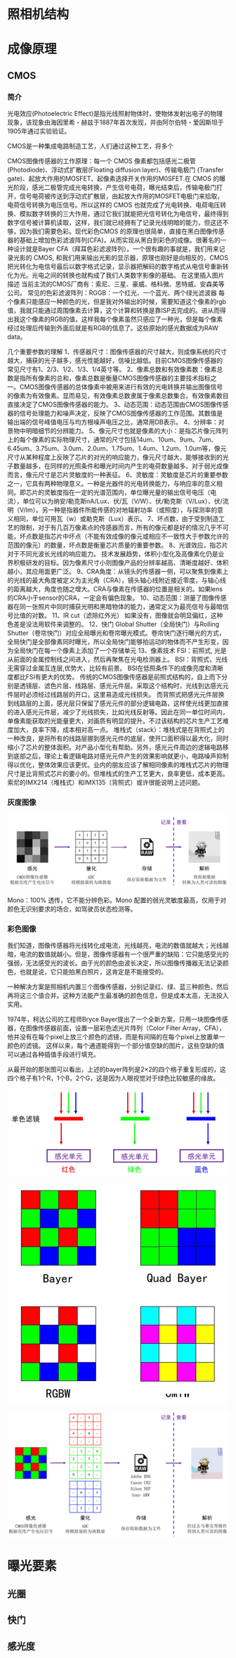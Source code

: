 # 照相机结构
<!-- TODO -->


# 成像原理
## CMOS
### 简介
光电效应(Photoelectric Effect)是指光线照射物体时，使物体发射出电子的物理现象，该现象由海因里希・赫兹于1887年首次发现，并由阿尔伯特・爱因斯坦于1905年通过实验验证。

CMOS是一种集成电路制造工艺，人们通过这种工艺，将多个



CMOS图像传感器的工作原理：每一个 CMOS 像素都包括感光二极管(Photodiode)、浮动式扩散层(Floating diffusion layer)、传输电极门 (Transfer gate)、起放大作用的MOSFET、起像素选择开关作用的M0SFET.在 CMOS 的曝光阶段，感光二极管完成光电转换，产生信号电荷，曝光结束后，传输电极门打开，信号电荷被传送到浮动式扩散层，由起放大作用的MOSFET电极门来拾取，电荷信号转换为电压信号。所以这样的 CMOS 也就完成了光电转换、电荷电压转换、模拟数字转换的三大作用，通过它我们就能把光信号转化为电信号，最终得到数字信号被计算机读取，这样，我们就已经拥有了记录光线明暗的能力，但这还不够，因为我们需要色彩。现代彩色CMOS 的原理也很简单，直接在黑白图像传感器的基础上增加色彩滤波阵列(CFA)，从而实现从黑白到彩色的成像。很著名的一种设计就是Bayer CFA（拜耳色彩滤波阵列）。一个很有趣的事就是，我们用来记录光影的 CMOS, 和我们用来输出光影的显示器，原理也刚好是向相反的，CMOS 把光转化为电信号最后以数字格式记录，显示器把解码的数字格式从电信号重新转化为光。光电之间的转换也就构成了我们人类数字影像的基础。
在这里插入图片描述
当前主流的CMOS厂商有：索尼、三星、豪威、格科微、思特威、安森美等公司。
常见的色彩滤波阵列：RGGB：一个红光、一个蓝光、两个绿光滤波器
每个像素只能感应一种颜色的光，但是我对外输出的时候，需要知道这个像素的rgb值，我就只能通过周围像素去计算，这个计算和转换是靠ISP去完成的。进从而得出我这个像素的RGB的值，这样我每个像素虽然只感应了一种光，但是每个像素经过处理后传输到外面后就是有RGB的信息了。这些原始的感光数据成为RAW data。


几个重要参数的理解
1、传感器尺寸：图像传感器的尺寸越大，则成像系统的尺寸越大，捕获的光子越多，感光性能越好，信噪比越低。目前CMOS图像传感器的常见尺寸有1、2/3、1/2、1/3、1/4英寸等。
2、像素总数和有效像素数：像素总数是指所有像素的总和，像素总数是衡量CMOS图像传感器的主要技术指标之一。CMOS图像传感器的总体像素中被用来进行有效的光电转换并输出图像信号的像素为有效像素。显而易见，有效像素总数隶属于像素总数集合。有效像素数目直接决定了CMOS图像传感器的能力。
3、动态范围：动态范围由CMOS图像传感器的信号处理能力和噪声决定，反映了CMOS图像传感器的工作范围。其数值是输出端的信号峰值电压与均方根噪声电压之比，通常用DB表示。
4、分辨率：对景物中明暗细节的分辨能力。
5、像元尺寸也就是像素的大小：是指芯片像元阵列上的每个像素的实际物理尺寸，通常的尺寸包括14um、10um、9um、7um、6.45um、3.75um、3.0um、2.0um、1.75um、1.4um、1.2um、1.0um等，像元尺寸从某种程度上反映了芯片的对光的响应能力，像元尺寸越大，能够接收到的光子数量越多，在同样的光照条件和曝光时间内产生的电荷数量越多。对于弱光成像而言，像元尺寸是芯片灵敏度的一种表征。
6、灵敏度：灵敏度是芯片的重要参数之一，它具有两种物理意义。一种是光器件的光电转换能力，与响应率的意义相同。即芯片的灵敏度指在一定的光谱范围内，单位曝光量的输出信号电压（电流），单位可以为纳安/勒克斯nA/Lux、伏/瓦（V/W）、伏/勒克斯（V/Lux）、伏/流明（V/lm）。另一种是指器件所能传感的对地辐射功率（或照度），与探测率的意义相同，单位可用瓦（w）或勒克斯（Lux）表示。
7、坏点数，由于受到制造工艺的限制，对于有几百万像素点的传感器而言，所有的像元都是好的情况几乎不可能，坏点数是指芯片中坏点（不能有效成像的像元或相应不一致性大于参数允许的范围的像元）的数量，坏点数是衡量芯片质量的重要参数。
8、光谱效应，指芯片对于不同光波长光线的响应能力。
技术发展趋势，体积小型化及高像素化仍是业界积极研发的目标。因为像素尺寸小则图像产品的分辨率越高、清晰度越好、体积越小，其应用面更广泛。
9、CRA角度：从镜头的传感器一侧，可以聚焦到像素上的光线的最大角度被定义为主光角（CRA），镜头轴心线附近接近零度，与轴心线的距离越大，角度也随之增大。CRA与像素在传感器的位置是相关的。如果lens的CRA小于sensor的CRA，一定会有偏色现象。
10、动态范围：测量了图像传感器在同一张照片中同时捕获光明和黑暗物体的能力，通常定义为最亮信号与最暗信号比值的对数。
11、IR cut（滤除红外光）
如果没有，图像就会明显偏红，这种色差是没法用软件来调整的。
12、快门
Global Shutter（全局快门）与Rolling Shutter（卷帘快门）对应全局曝光和卷帘曝光模式。卷帘快门逐行曝光的方式，全局快门是全部像素同时曝光，所以全局快门能够拍运动的物体而不产生形变，因为全局快门在每一个像素上添加了一个存储单元
13、像素技术
FSI：前照式, 光是从前面的金属控制线之间进入，然后再聚焦在光电检测器上。
BSI：背照式，光线无需穿过金属互连层,优势大，比较有前景。
BSI在低照条件下的成像亮度和清晰度都比FSI有更大的优势。
传统的CMOS图像传感器是前照式结构的，自上而下分别是透镜层、滤色片层、线路层、感光元件层。采取这个结构时，光线到达感光元件层时必须经过线路层的开口，这里易造成光线损失。
而背照式把感光元件层换到线路层的上面，感光层只保留了感光元件的部分逻辑电路，这样使光线更加直接的进入感光元件层，减少了光线损失，比如光线反射等。因此在同一单位时间内，单像素能获取的光能量更大，对画质有明显的提升。不过该结构的芯片生产工艺难度加大，良率下降，成本相对高一点。
堆栈式（stack）：堆栈式是在背照式上的一种改良，是将所有的线路层挪到感光元件的底层，使开口面积得以最大化，同时缩小了芯片的整体面积。对产品小型化有帮助。另外，感光元件周边的逻辑电路移到底部之后，理论上看逻辑电路对感光元件产生的效果影响就更小，电路噪声抑制得以优化，整体效果应该更优。业内的朋友应该了解相同像素的堆栈式芯片的物理尺寸是比背照式芯片的要小的。但堆栈式的生产工艺更大，良率更低，成本更高。索尼的IMX214（堆栈式）和IMX135（背照式）或许很能说明上述问题。






### 灰度图像




<div align="center">

![CMOS采集灰度图像的过程](./Assets_理论基础/成像原理_CMOS采集灰度图像的过程.jpg)

</div>


Mono：100% 透传，它不能分辨色彩。Mono 配置的弱光灵敏度最高，仅用于对颜色无识别要求的场合，如驾驶员状态检测等。



### 彩色图像

我们知道，图像传感器将光线转化成电流，光线越亮，电流的数值就越大；光线越暗，电流的数值就越小。但是，图像传感器有一个很严重的缺陷：它只能感受光的强弱，无法感受光的波长。由于光的颜色由波长决定，所以图像传播器无法记录颜色，也就是说，它只能拍黑白照片，这肯定是不能接受的。



一种解决方案是照相机内置三个图像传感器，分别记录红、绿、蓝三种颜色，然后再将这三个值合并。这种方法能产生最准确的颜色信息，但是成本太高，无法投入实用。

1974年，柯达公司的工程师Bryce Bayer提出了一个全新方案，只用一块图像传感器，在图像传感器前面，设置一层彩色滤光片阵列（Color Filter Array，CFA），他并没有在每个pixel上放三个颜色的滤镜，而是有间隔的在每个pixel上放置单一颜色的滤镜。 这样以来，每个通道能得到一个部分值空缺的图片，这些空缺的值可以通过各种插值手段进行填充。

从最开始的那张图可以看出，上述的bayer阵列是2×2的四个格子重复形成的，这四个格子有1个R，1个B，2个G，这是因为人眼视觉对于绿色比较敏感的缘故。

<div align="center">

![单色滤镜工作原理](./Assets_理论基础/成像原理_单色滤镜工作原理.jpg)

</div>


<div align="center">

![常见的滤镜排列方式](./Assets_理论基础/成像原理_常见的滤镜排列方式.jpg)

</div>



<div align="center">

![CMOS采集彩色图像的过程](./Assets_理论基础/成像原理_CMOS采集彩色图像的过程.jpg)

</div>






# 曝光要素

## 光圈


## 快门


## 感光度

